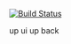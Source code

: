 [![Build Status](https://travis-ci.org/triple0zero/dreamapp-cd.svg?branch=master)](https://travis-ci.org/triple0zero/dreamapp-cd)

up ui
up back
